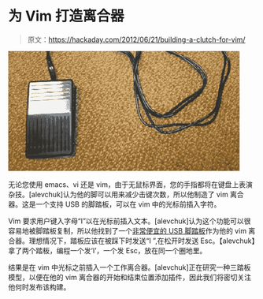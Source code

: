 # 为 Vim 打造离合器

> 原文：<https://hackaday.com/2012/06/21/building-a-clutch-for-vim/>

![](img/e2ac9b9a7694ba4195472ec485dbc702.png "foot pedal")

无论您使用 emacs、vi 还是 vim，由于无鼠标界面，您的手指都将在键盘上表演杂技。[alevchuk]认为他的脚可以用来减少击键次数，所以他制造了 vim 离合器。这是一个支持 USB 的脚踏板，可以在 vim 中的光标前插入字符。

Vim 要求用户键入字母“I”以在光标前插入文本。[alevchuk]认为这个功能可以很容易地被脚踏板复制，所以他找到了一个[非常便宜的 USB 脚踏板](http://www.pcsensor.com/index.php?_a=viewProd&productId=2)作为他的 vim 离合器。理想情况下，踏板应该在被踩下时发送“I ”,在松开时发送 Esc。【alevchuk】拿了两个踏板，编程一个发‘I’，一个发 Esc，放在同一个圈地里。

结果是在 vim 中光标之前插入一个工作离合器。[alevchuk]正在研究一种三踏板模型，以便在他的 vim 离合器的开始和结束位置添加插件，因此我们将密切关注他何时发布该构建。
